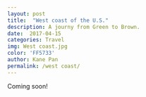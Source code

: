 ```yaml
---
layout: post
title:  "West coast of the U.S."
description: A journy from Green to Brown.
date:  2017-04-15 
categories: Travel
img: West coast.jpg
color: 'FF5733'
author: Kane Pan
permalink: /west coast/
---
```


Coming soon!


